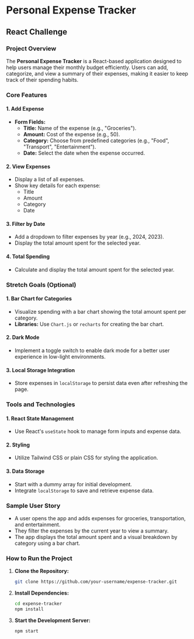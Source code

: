 # Personal Expense Tracker

## React Challenge

### Project Overview
The **Personal Expense Tracker** is a React-based application designed to help users manage their monthly budget efficiently. Users can add, categorize, and view a summary of their expenses, making it easier to keep track of their spending habits.

### Core Features

#### 1. Add Expense
- **Form Fields:**
  - **Title:** Name of the expense (e.g., "Groceries").
  - **Amount:** Cost of the expense (e.g., 50).
  - **Category:** Choose from predefined categories (e.g., "Food", "Transport", "Entertainment").
  - **Date:** Select the date when the expense occurred.

#### 2. View Expenses
- Display a list of all expenses.
- Show key details for each expense:
  - Title
  - Amount
  - Category
  - Date

#### 3. Filter by Date
- Add a dropdown to filter expenses by year (e.g., 2024, 2023).
- Display the total amount spent for the selected year.

#### 4. Total Spending
- Calculate and display the total amount spent for the selected year.

### Stretch Goals (Optional)

#### 1. Bar Chart for Categories
- Visualize spending with a bar chart showing the total amount spent per category.
- **Libraries:** Use `Chart.js` or `recharts` for creating the bar chart.

#### 2. Dark Mode
- Implement a toggle switch to enable dark mode for a better user experience in low-light environments.

#### 3. Local Storage Integration
- Store expenses in `localStorage` to persist data even after refreshing the page.

### Tools and Technologies

#### 1. React State Management
- Use React's `useState` hook to manage form inputs and expense data.

#### 2. Styling
- Utilize Tailwind CSS or plain CSS for styling the application.

#### 3. Data Storage
- Start with a dummy array for initial development.
- Integrate `localStorage` to save and retrieve expense data.

### Sample User Story
- A user opens the app and adds expenses for groceries, transportation, and entertainment.
- They filter the expenses by the current year to view a summary.
- The app displays the total amount spent and a visual breakdown by category using a bar chart.

### How to Run the Project
1. **Clone the Repository:**
   ```bash
   git clone https://github.com/your-username/expense-tracker.git
2. **Install Dependencies:**
   ```bash
   cd expense-tracker
   npm install
3. **Start the Development Server:**
   ```bash
   npm start
